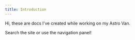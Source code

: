 ```yaml
---
title: Introduction
---
```


Hi, these are docs I've created while working on my Astro Van.

Search the site or use the navigation panel!
